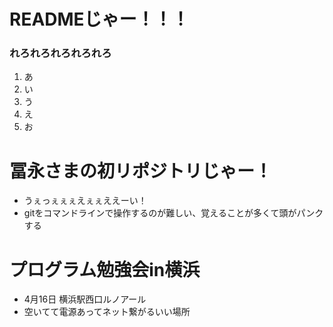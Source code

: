 # READMEじゃー！！！
### れろれろれろれろれろ

1. あ
1. い
1. う
1. え
1. お

# 冨永さまの初リポジトリじゃー！
- うぇっぇぇぇえぇぇええーい！
- gitをコマンドラインで操作するのが難しい、覚えることが多くて頭がパンクする
# プログラム勉強会in横浜
- 4月16日 横浜駅西口ルノアール
 - 空いてて電源あってネット繋がるいい場所